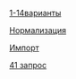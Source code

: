 [1-14варианты](https://disk.yandex.ru/i/8RI7aY6vknSWyQ)


[Нормализация](https://disk.yandex.ru/i/g_i1TFFM65shcA)



[Импорт](https://disk.yandex.ru/i/dKFbDyMuyG_n1Q)



[41 запрос](https://disk.yandex.ru/d/3TjjTRkqfVBUVQ)
